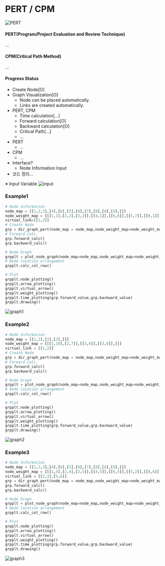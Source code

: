 # PERT / CPM
![PERT](https://upload.wikimedia.org/wikipedia/commons/b/b9/Pert_chart_colored.gif)

#### PERT(Program/Project Evaluation and Review Technique)


...
#### CPM(Critical Path Method)

...

#### Progress Status

- Create Node[O]
- Graph Visualization[O]
    - Node can be placed automatically.
    - Links are created automatically.
- PERT, CPM
    - Time calculation[...]
    - Forward calculation[O]
    - Backward calculation[O]
    - Critical Path[...]
    - ...
- PERT
    - ...
- CPM
    - ...
- Interface?
    - Node Information Input
- 코드 정리...

※ Input Variable
![input](https://user-images.githubusercontent.com/44805829/165007723-454d6b2c-6fc8-4884-8bec-a21c11b44323.png)

### Example1

```python
# Node Information
node_map = [[1,2,3],[4],[6],[5],[8],[7],[8],[8],[9],[]]
node_weight_map = [[[1,1],[2,2],[3,3]],[[4,1]],[[6,6]],[[5,7]],[[8,1]],[[7,3]],[[8,9]],[[8,3]],[[9,10]],[]]
virtual_link=[[1,2]]
# Create Node
grp = dir_graph_pert(node_map = node_map,node_weight_map=node_weight_map,virtual_link=virtual_link)
# Forward Calc.
grp.forward_calc()
grp.backward_calc()

# Node Graph
grpplt = plot_node_graph(node_map=node_map,node_weight_map=node_weight_map,virtual_link=virtual_link)
# Node location arrangement
grpplt.calc_col_row()

# Plot
grpplt.node_plotting()
grpplt.arrow_plotting()
grpplt.virtual_arrow()
grpplt.weight_plotting()
grpplt.time_plotting(grp.forward_value,grp.backward_value)
grpplt.drawing()
```
![graph1](https://user-images.githubusercontent.com/44805829/165019938-ab2e0374-3dea-4f60-a402-8b9f0e323ebb.png)

### Example2
```python
# Node Information
node_map = [[1,2],[3],[3],[]]
node_weight_map = [[[1,10],[2,7]],[[3,6]],[[3,8]],[]]
virtual_link = [[1,2]]
# Create Node
grp = dir_graph_pert(node_map = node_map,node_weight_map=node_weight_map,virtual_link=virtual_link)
# Forward Calc.
grp.forward_calc()
grp.backward_calc()

# Node Graph
grpplt = plot_node_graph(node_map=node_map,node_weight_map=node_weight_map,virtual_link=virtual_link)
# Node location arrangement
grpplt.calc_col_row()

# Plot
grpplt.node_plotting()
grpplt.arrow_plotting()
grpplt.virtual_arrow()
grpplt.weight_plotting()
grpplt.time_plotting(grp.forward_value,grp.backward_value)
grpplt.drawing()
```
![graph2](https://user-images.githubusercontent.com/44805829/165019951-68955289-4193-498d-81fb-8caed083d4cb.png)

### Example3
```python
# Node Information
node_map = [[1,2,3],[4],[6],[5],[8],[7],[8],[8],[9],[]]
node_weight_map = [[[1,4],[2,4],[3,5]],[[4,5]],[[6,5]],[[5,2]],[[8,6]],[[7,2]],[[8,3]],[[8,4]],[[9,5]],[]]
virtual_link = [[2,3],[5,6]]
grp = dir_graph_pert(node_map = node_map,node_weight_map=node_weight_map,virtual_link=virtual_link)
grp.forward_calc()
grp.backward_calc()

# Node Graph
grpplt = plot_node_graph(node_map=node_map,node_weight_map=node_weight_map,virtual_link=virtual_link)
# Node location arrangement
grpplt.calc_col_row()

# Plot
grpplt.node_plotting()
grpplt.arrow_plotting()
grpplt.virtual_arrow()
grpplt.weight_plotting()
grpplt.time_plotting(grp.forward_value,grp.backward_value)
grpplt.drawing()
```
![graph3](https://user-images.githubusercontent.com/44805829/165019961-06cd805b-7d1d-4af6-8bfc-55b7a3bde341.png)
